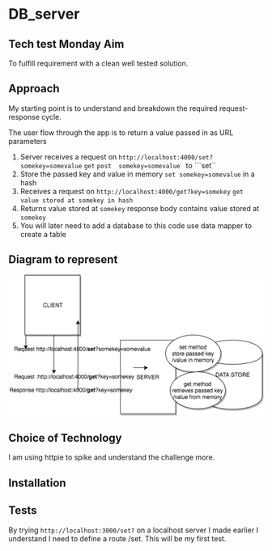 # DB_server
Tech test Monday
Aim
---
To fulfill requirement with a clean well tested solution.

Approach
---------
My starting point is to understand and breakdown the required request-response cycle.

The user flow through the app is to return a value passed in as URL parameters

1. Server receives a request on ```http://localhost:4000/set?somekey=somevalue```
    ```get``` ```post  somekey=somevalue ``` to ```set``
2. Store the passed key and value in memory
    ```set somekey=somevalue``` in a hash
3. Receives a request on ```http://localhost:4000/get?key=somekey```
    ```get value stored at somekey in hash```
4. Returns value stored at ```somekey```
    response body contains value stored at ```somekey```
5. You will later need to add a database to this code
    use data mapper to create a table

Diagram to represent
--------------------
![request-response](https://github.com/olwend/DB_server/blob/master/request_response.jpg)

Choice of Technology
--------------------
I am using httpie to spike and understand the challenge more. 


Installation
------------
Tests
-----
By trying ```http://localhost:3000/set?``` on a localhost server I made earlier
I understand I need to define a route /set. This will be my first test.
